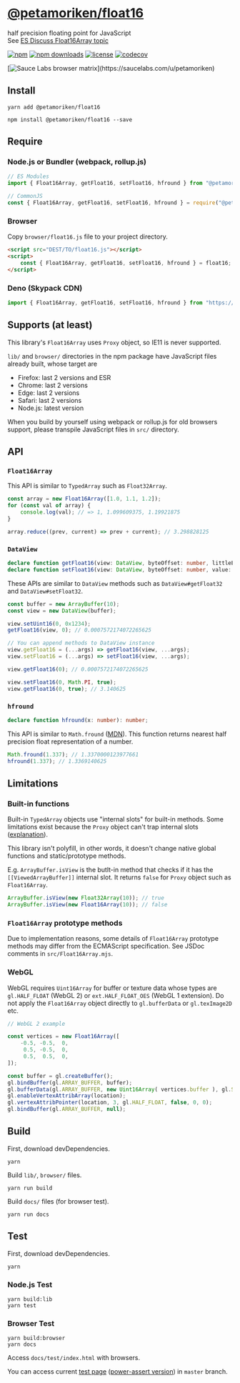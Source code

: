 # <a href="https://git.io/float16" target="_blank">@petamoriken/float16</a>

half precision floating point for JavaScript  
See [ES Discuss Float16Array topic](https://esdiscuss.org/topic/float16array)

[![npm](https://img.shields.io/npm/v/@petamoriken/float16.svg?style=flat-square)](https://www.npmjs.com/package/@petamoriken/float16)
[![npm downloads](https://img.shields.io/npm/dt/@petamoriken/float16.svg?style=flat-square)](https://www.npmjs.com/package/@petamoriken/float16)
[![license](https://img.shields.io/npm/l/@petamoriken/float16.svg?style=flat-square)](https://github.com/petamoriken/float16/blob/master/LICENSE)
[![codecov](https://img.shields.io/codecov/c/gh/petamoriken/float16?logo=codecov&style=flat-square)](https://codecov.io/gh/petamoriken/float16)

[![Sauce Labs browser matrix](https://saucelabs.com/browser-matrix/petamoriken.svg?)](https://saucelabs.com/u/petamoriken)

## Install

```console
yarn add @petamoriken/float16
```

```console
npm install @petamoriken/float16 --save
```

## Require

### Node.js or Bundler (webpack, rollup.js)

```js
// ES Modules
import { Float16Array, getFloat16, setFloat16, hfround } from "@petamoriken/float16";
```

```js
// CommonJS
const { Float16Array, getFloat16, setFloat16, hfround } = require("@petamoriken/float16");
```

### Browser

Copy `browser/float16.js` file to your project directory.

```html
<script src="DEST/TO/float16.js"></script>
<script>
    const { Float16Array, getFloat16, setFloat16, hfround } = float16;
</script>
```

### Deno (Skypack CDN)

```ts
import { Float16Array, getFloat16, setFloat16, hfround } from "https://cdn.skypack.dev/@petamoriken/float16?dts";
```

## Supports (at least)

This library's `Float16Array` uses `Proxy` object, so IE11 is never supported.

`lib/` and `browser/` directories in the npm package have JavaScript files already built, whose target are

* Firefox: last 2 versions and ESR
* Chrome: last 2 versions
* Edge: last 2 versions
* Safari: last 2 versions
* Node.js: latest version

When you build by yourself using webpack or rollup.js for old browsers support, please transpile JavaScript files in `src/` directory.

## API

### `Float16Array`

This API is similar to `TypedArray` such as `Float32Array`.

```js
const array = new Float16Array([1.0, 1.1, 1.2]);
for (const val of array) {
    console.log(val); // => 1, 1.099609375, 1.19921875
}

array.reduce((prev, current) => prev + current); // 3.298828125
```

### `DataView`

```ts
declare function getFloat16(view: DataView, byteOffset: number, littleEndian?: boolean): number;
declare function setFloat16(view: DataView, byteOffset: number, value: number, littleEndian?: boolean): void;
```

These APIs are similar to `DataView` methods such as `DataView#getFloat32` and `DataView#setFloat32`.

```js
const buffer = new ArrayBuffer(10);
const view = new DataView(buffer);

view.setUint16(0, 0x1234);
getFloat16(view, 0); // 0.0007572174072265625

// You can append methods to DataView instance
view.getFloat16 = (...args) => getFloat16(view, ...args);
view.setFloat16 = (...args) => setFloat16(view, ...args);

view.getFloat16(0); // 0.0007572174072265625

view.setFloat16(0, Math.PI, true);
view.getFloat16(0, true); // 3.140625
```

### `hfround`

```ts
declare function hfround(x: number): number;
```

This API is similar to `Math.fround` ([MDN](https://developer.mozilla.org/en-US/docs/Web/JavaScript/Reference/Global_Objects/Math/fround)).
This function returns nearest half precision float representation of a number.

```js
Math.fround(1.337); // 1.3370000123977661
hfround(1.337); // 1.3369140625
```

## Limitations

### Built-in functions

Built-in `TypedArray` objects use "internal slots" for built-in methods. Some limitations exist because the `Proxy` object can't trap internal slots ([explanation](https://javascript.info/proxy#built-in-objects-internal-slots)).

This library isn't polyfill, in other words, it doesn't change native global functions and static/prototype methods.

E.g. `ArrayBuffer.isView` is the butlt-in method that checks if it has the `[[ViewedArrayBuffer]]` internal slot. It returns `false` for `Proxy` object such as `Float16Array`.

```js
ArrayBuffer.isView(new Float32Array(10)); // true
ArrayBuffer.isView(new Float16Array(10)); // false
```

### `Float16Array` prototype methods

Due to implementation reasons, some details of `Float16Array` prototype methods may differ from the ECMAScript specification. See JSDoc comments in `src/Float16Array.mjs`.

### WebGL

WebGL requires `Uint16Array` for buffer or texture data whose types are `gl.HALF_FLOAT` (WebGL 2) or `ext.HALF_FLOAT_OES` (WebGL 1 extension). Do not apply the `Float16Array` object directly to `gl.bufferData` or `gl.texImage2D` etc.

```js
// WebGL 2 example

const vertices = new Float16Array([
    -0.5, -0.5,  0,
     0.5, -0.5,  0,
     0.5,  0.5,  0,
]);

const buffer = gl.createBuffer();
gl.bindBuffer(gl.ARRAY_BUFFER, buffer);
gl.bufferData(gl.ARRAY_BUFFER, new Uint16Array( vertices.buffer ), gl.STATIC_DRAW); // wrap in Uint16Array
gl.enableVertexAttribArray(location);
gl.vertexAttribPointer(location, 3, gl.HALF_FLOAT, false, 0, 0);
gl.bindBuffer(gl.ARRAY_BUFFER, null);
```

## Build

First, download devDependencies.

```console
yarn
```

Build `lib/`, `browser/` files.

```console
yarn run build
```

Build `docs/` files (for browser test).

```console
yarn run docs
```

## Test

First, download devDependencies.

```console
yarn
```

### Node.js Test

```console
yarn build:lib
yarn test
```

### Browser Test

```console
yarn build:browser
yarn docs
```

Access `docs/test/index.html` with browsers.

You can access current [test page](https://petamoriken.github.io/float16/test) ([power-assert version](https://petamoriken.github.io/float16/test/power)) in `master` branch.
